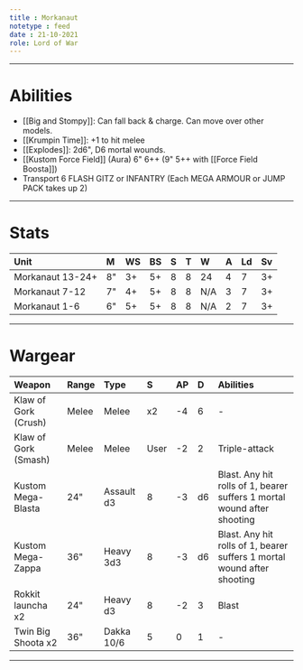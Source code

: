 ```yaml
---
title : Morkanaut
notetype : feed
date : 21-10-2021
role: Lord of War
---
```


---

# Abilities

- [[Big and Stompy]]: Can fall back & charge. Can move over other models.
- [[Krumpin Time]]: +1 to hit melee
- [[Explodes]]: 2d6", D6 mortal wounds.
- [[Kustom Force Field]] (Aura) 6" 6++ (9" 5++ with [[Force Field Boosta]])
- Transport 6 FLASH GITZ or INFANTRY (Each MEGA ARMOUR or JUMP PACK takes up 2)

---

# Stats

| Unit             | M   | WS  | BS  | S   | T   | W   | A   | Ld  | Sv  |
|:---------------- |:--- |:--- |:--- |:--- |:--- |:--- |:--- |:--- |:--- |
| Morkanaut 13-24+ | 8"  | 3+  | 5+  | 8   | 8   | 24  | 4   | 7   | 3+  |
| Morkanaut 7-12   | 7"  | 4+  | 5+  | 8   | 8   | N/A | 3   | 7   | 3+  |
| Morkanaut 1-6    | 6"  | 5+  | 5+  | 8   | 8   | N/A | 2   | 7   | 3+  |

---

# Wargear

| Weapon               | Range | Type       | S    | AP  | D   | Abilities                                                               |
|:-------------------- |:----- |:---------- |:---- |:--- |:--- |:----------------------------------------------------------------------- |
| Klaw of Gork (Crush) | Melee | Melee      | x2   | -4  | 6   | -                                                                       |
| Klaw of Gork (Smash) | Melee | Melee      | User | -2  | 2   | Triple-attack                                                           |
| Kustom Mega-Blasta   | 24"   | Assault d3 | 8    | -3  | d6  | Blast. Any hit rolls of 1, bearer suffers 1 mortal wound after shooting |
| Kustom Mega-Zappa    | 36"   | Heavy 3d3  | 8    | -3  | d6  | Blast. Any hit rolls of 1, bearer suffers 1 mortal wound after shooting |
| Rokkit launcha x2    | 24"   | Heavy d3   | 8    | -2  | 3   | Blast                                                                   |
| Twin Big Shoota x2   | 36"   | Dakka 10/6 | 5    | 0   | 1   | -                                                                       |

---